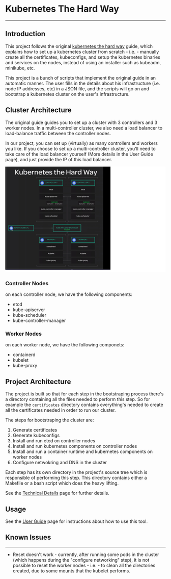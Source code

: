 
# Kubernetes The Hard Way
---

## Introduction

This project follows the original [kubernetes the hard way](https://github.com/kelseyhightower/kubernetes-the-hard-way) guide, which explains
how to set up a kubernetes cluster from scratch - i.e. - manually create all the certificates,
kubeconfigs, and setup the kubernetes binaries and services on the nodes, instead of using an
installer such as kubeadm, minikube, etc.

This project is a bunch of scripts that implement the original guide in an automatic manner. The user
fills in the details about his infrastructure (i.e. node IP addresses, etc) in a JSON file,
and the scripts will go on and bootstrap a kubernetes cluster on the user's infrastructure.

## Cluster Architecture
The original guide guides you to set up a cluster with 3 controllers and 3 worker nodes.
In a multi-controller cluster, we also need a load balancer to load-balance traffic between
the controller nodes.

In our project, you can set up (virtually) as many controllers and workers you like.
If you choose to set up a multi-controller cluster, you'll need to take care of the 
load balancer yourself (More details in the User Guide page), and just provide the IP of this load balancer.

<img src=".attachments/kthw.png" width="800">

### Controller Nodes
on each controller node, we have the following components:
* etcd
* kube-apiserver
* kube-scheduler
* kube-controller-manager

### Worker Nodes
on each worker node, we have the following componets:
* containerd
* kubelet
* kube-proxy

## Project Architecture

The project is built so that for each step in the bootstraping
process there's a directory containing all the files needed to perform this step.
So for example the `certificates` directory contains everything's needed to create
all the certificates needed in order to run our cluster.

The steps for bootstraping the cluster are:
1. Generate certificates
2. Generate kubeconfigs
3. Install and run etcd on controller nodes
4. Install and run kubernetes components on controller nodes
5. Install and run a container runtime and kubernetes components on worker nodes
6. Configure netwokring and DNS in the cluster

Each step has its own directory in the project's source tree which is responsible of performing
this step. This directory contains either a Makefile or a bash script which does the heavy lifting.

See the [Technical Details](docs/TECHNICAL.md) page for further details.

## Usage

See the [User Guide](docs/USERGUIDE.md) page for instructions about how to use this tool.


## Known Issues
---

* Reset doesn't work - currently, after running some pods in the cluster (which happens during the "configure networking" step),
  it is not possible to reset the worker nodes - i.e. - to clean all the directories created, due to some mounts that the kubelet performs.

